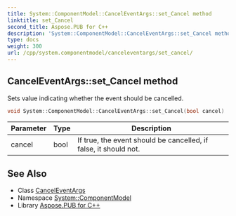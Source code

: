 ```yaml
---
title: System::ComponentModel::CancelEventArgs::set_Cancel method
linktitle: set_Cancel
second_title: Aspose.PUB for C++
description: 'System::ComponentModel::CancelEventArgs::set_Cancel method. Sets value indicating whether the event should be cancelled in C++.'
type: docs
weight: 300
url: /cpp/system.componentmodel/canceleventargs/set_cancel/
---
```

## CancelEventArgs::set_Cancel method


Sets value indicating whether the event should be cancelled.

```cpp
void System::ComponentModel::CancelEventArgs::set_Cancel(bool cancel)
```


| Parameter | Type | Description |
| --- | --- | --- |
| cancel | bool | If true, the event should be cancelled, if false, it should not. |

## See Also

* Class [CancelEventArgs](../)
* Namespace [System::ComponentModel](../../)
* Library [Aspose.PUB for C++](../../../)
